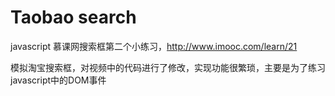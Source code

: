# Taobao search
javascript
慕课网搜索框第二个小练习，http://www.imooc.com/learn/21



模拟淘宝搜索框，对视频中的代码进行了修改，实现功能很繁琐，主要是为了练习javascript中的DOM事件
